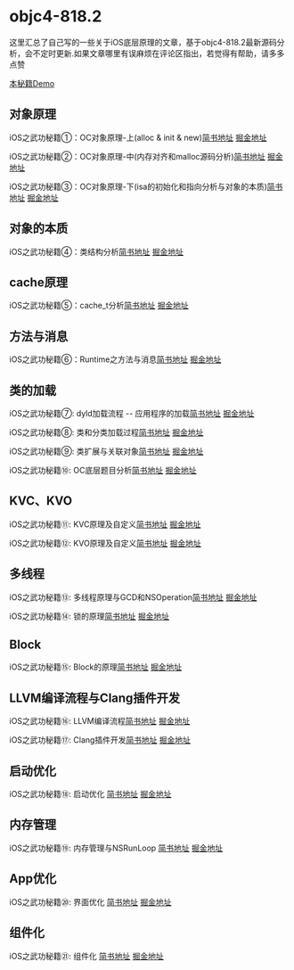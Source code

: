 # objc4-818.2

这里汇总了自己写的一些关于iOS底层原理的文章，基于objc4-818.2最新源码分析，会不定时更新.如果文章哪里有误麻烦在评论区指出，若觉得有帮助，请多多点赞

[本秘籍Demo](https://github.com/Tcj1988/objc4-818.2.git)

## 对象原理

iOS之武功秘籍①：OC对象原理-上(alloc & init & new)[简书地址](https://www.jianshu.com/p/bd52c54f7789) [掘金地址](https://juejin.cn/post/6936174014859575332)

iOS之武功秘籍②：OC对象原理-中(内存对齐和malloc源码分析)[简书地址](https://www.jianshu.com/p/b0d94c70d3d6) [掘金地址](https://juejin.cn/post/6936182867202408485)

iOS之武功秘籍③：OC对象原理-下(isa的初始化和指向分析与对象的本质)[简书地址](https://www.jianshu.com/p/20cc01bd8a2d) [掘金地址](https://juejin.cn/post/6936189827163357198)

## 对象的本质
iOS之武功秘籍④：类结构分析[简书地址](https://www.jianshu.com/p/8b91a3476dd6) [掘金地址](https://juejin.cn/post/6936251321116786718)

## cache原理
iOS之武功秘籍⑤：cache_t分析[简书地址](https://www.jianshu.com/p/90d6eb1354f5) [掘金地址](https://juejin.cn/post/6936444326708936735)

## 方法与消息
iOS之武功秘籍⑥：Runtime之方法与消息[简书地址](https://www.jianshu.com/p/46b3cd1707c4) [掘金地址](https://juejin.cn/post/6936539962275807263)

## 类的加载
iOS之武功秘籍⑦: dyld加载流程 -- 应用程序的加载[简书地址](https://www.jianshu.com/p/fbbf696d3ed7) [掘金地址](https://juejin.cn/post/6936945078543843364)

iOS之武功秘籍⑧: 类和分类加载过程[简书地址](https://www.jianshu.com/p/c5cbc4ae0505) [掘金地址](https://juejin.cn/post/6936978891126865928)

iOS之武功秘籍⑨: 类扩展与关联对象[简书地址](https://www.jianshu.com/p/f14deceaa6e2) [掘金地址](https://juejin.cn/post/6937166713645432845)

iOS之武功秘籍⑩: OC底层题目分析[简书地址](https://www.jianshu.com/p/2221a5ed3be9) [掘金地址](https://juejin.cn/post/6937175243823775758)

## KVC、KVO
iOS之武功秘籍⑪: KVC原理及自定义[简书地址](https://www.jianshu.com/p/5b831e302c05) [掘金地址](https://juejin.cn/post/6937179290983219214)

iOS之武功秘籍⑫: KVO原理及自定义[简书地址](https://www.jianshu.com/p/6274fb9fed76) [掘金地址](https://juejin.cn/post/6937183586256683038)

## 多线程
iOS之武功秘籍⑬: 多线程原理与GCD和NSOperation[简书地址](https://www.jianshu.com/p/235cb3faa006) [掘金地址](https://juejin.cn/post/6937199229571956767)

iOS之武功秘籍⑭: 锁的原理[简书地址](https://www.jianshu.com/p/a461c668ec23) [掘金地址](https://juejin.cn/post/6937206660981063693)

## Block
iOS之武功秘籍⑮: Block的原理[简书地址](https://www.jianshu.com/p/35e2400843c8) [掘金地址](https://juejin.cn/post/6937219783372832804)

## LLVM编译流程与Clang插件开发
iOS之武功秘籍⑯: LLVM编译流程[简书地址](https://www.jianshu.com/p/6c83b5f3286f) [掘金地址](https://juejin.cn/post/6937226907389788168)

iOS之武功秘籍⑰: Clang插件开发[简书地址](https://www.jianshu.com/p/b1fc5e519cff) [掘金地址](https://juejin.cn/post/6937229938705580068)

## 启动优化
iOS之武功秘籍⑱: 启动优化 [简书地址](https://www.jianshu.com/p/51dc32095a2d) [掘金地址](https://juejin.cn/post/6937261357339410462)

## 内存管理
iOS之武功秘籍⑲: 内存管理与NSRunLoop [简书地址](https://www.jianshu.com/p/cb07eef52f41) [掘金地址](https://juejin.cn/post/6937300616184070174)

## App优化
iOS之武功秘籍⑳: 界面优化 [简书地址](https://www.jianshu.com/p/01015a015ab9) [掘金地址](https://juejin.cn/post/6937302554808320014)

## 组件化
iOS之武功秘籍㉑: 组件化 [简书地址](https://www.jianshu.com/p/4bf36b9dfeb4) [掘金地址](https://juejin.cn/post/6937307792659185700)